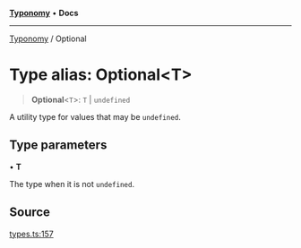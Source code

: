 [**Typonomy**](../README.md) • **Docs**

***

[Typonomy](../globals.md) / Optional

# Type alias: Optional\<T\>

> **Optional**\<`T`\>: `T` \| `undefined`

A utility type for values that may be `undefined`.

## Type parameters

• **T**

The type when it is not `undefined`.

## Source

[types.ts:157](https://github.com/softcraft-development/typonomy/blob/1c47fc13034f4e53267c72ada03a418616dc092e/src/types.ts#L157)
